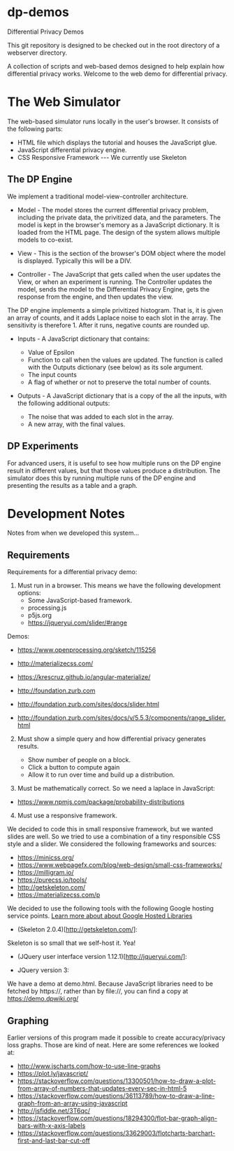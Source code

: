 # dp-demos
Differential Privacy Demos

This git repository is designed to be checked out in the root directory of a webserver directory.

A collection of scripts and web-based demos designed to help explain
how differential privacy works.  Welcome to the web demo for
differential privacy.

# The Web Simulator

The web-based simulator runs locally in the user's browser. It consists of the following parts:

* HTML file which displays the tutorial and houses the JavaScript glue.
* JavaScript differential privacy engine.
* CSS Responsive Framework --- We currently use Skeleton

## The DP Engine

We implement a traditional model-view-controller architecture.

* Model - The model stores the current differential privacy problem, including the private data, the privitized data, and the parameters. The model is kept in the browser's memory as a JavaScript dictionary. It is loaded from the HTML page. The design of the system allows multiple models to co-exist.

* View - This is the section of the browser's DOM object where the model is displayed. Typically this will be a DIV.

* Controller - The JavaScript that gets called when the user updates the View, or when an experiment is running. The Controller updates the model, sends the model to the Differential Privacy Engine, gets the response from the engine, and then updates the view.

The DP engine implements a simple privitized histogram. That is, it is given an array of counts, and it adds Laplace noise to each slot in the array. The sensitivity is therefore 1. After it runs, negative counts are rounded up. 

* Inputs - A JavaScript dictionary that contains:
  * Value of Epsilon
  * Function to call when the values are updated. The function is called with the Outputs dictionary (see below) as its sole argument.
  * The input counts
  * A flag of whether or not to preserve the total number of counts.

* Outputs - A JavaScript dictionary that is a copy of the all the inputs, with the following additional outputs:
  * The noise that was added to each slot in the array.
  * A new array, with the final values.

## DP Experiments
For advanced users, it is useful to see how multiple runs on the DP engine result in different values, but that those values produce a distribution. The simulator does this by running multiple runs of the DP engine and presenting the results as a table and a graph.


# Development Notes

Notes from when we developed this system...

## Requirements

Requirements for a differential privacy demo:

1. Must run in a browser. This means we have the following development options:
   * Some JavaScript-based framework.
   * processing.js
   * p5js.org
   * https://jqueryui.com/slider/#range

Demos:
  * https://www.openprocessing.org/sketch/115256

  * http://materializecss.com/
  * https://krescruz.github.io/angular-materialize/
  * http://foundation.zurb.com
  * http://foundation.zurb.com/sites/docs/slider.html
  * http://foundation.zurb.com/sites/docs/v/5.5.3/components/range_slider.html

2. Must show a simple query and how differential privacy generates results.

   - Show number of people on a block.
   - Click a button to compute again
   - Allow it to run over time and build up a distribution.

3. Must be mathematically correct.
So we need a laplace in JavaScript:
* https://www.npmjs.com/package/probability-distributions

4. Must use a responsive framework.

We decided to code this in small responsive framework, but we wanted slides are well.  So we tried to use a combination of a tiny responsible CSS style and a slider. We considered the following frameworks and sources:

* https://minicss.org/
* https://www.webpagefx.com/blog/web-design/small-css-frameworks/
* https://milligram.io/
* https://purecss.io/tools/
* http://getskeleton.com/
* https://materializecss.com/p

We decided to use the following tools with the following Google hosting service points. [Learn more about about Google Hosted Libraries](https://developers.google.com/speed/libraries/)

* (Skeleton 2.0.4)[http://getskeleton.com/]:

Skeleton is so small that we self-host it. Yea!


* (JQuery user interface version 1.12.1)[http://jqueryui.com/]: 

    <link rel="stylesheet" href="https://ajax.googleapis.com/ajax/libs/jqueryui/1.12.1/themes/smoothness/jquery-ui.css">
    <script src="https://ajax.googleapis.com/ajax/libs/jqueryui/1.12.1/jquery-ui.min.js"></script>

* JQuery version 3:

    <script src="https://ajax.googleapis.com/ajax/libs/jquery/3.3.1/jquery.min.js"></script>

We have a demo at demo.html. Because JavaScript libraries need to be fetched by https://, rather than by file://, you can find a copy at https://demo.dpwiki.org/

## Graphing
Earlier versions of this program made it possible to create accuracy/privacy loss graphs. Those are kind of neat. Here are some references we looked at:

* http://www.jscharts.com/how-to-use-line-graphs
* https://plot.ly/javascript/
* https://stackoverflow.com/questions/13300501/how-to-draw-a-plot-from-array-of-numbers-that-updates-every-sec-in-html-5
* https://stackoverflow.com/questions/36113789/how-to-draw-a-line-graph-from-an-array-using-javascript
* http://jsfiddle.net/3T6qc/
* https://stackoverflow.com/questions/18294300/flot-bar-graph-align-bars-with-x-axis-labels
* https://stackoverflow.com/questions/33629003/flotcharts-barchart-first-and-last-bar-cut-off
